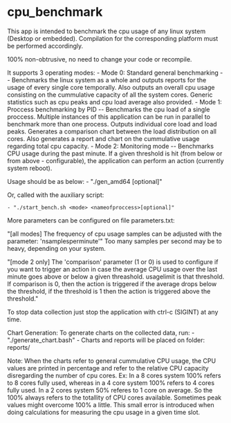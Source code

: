 # cpu_benchmark

This app is intended to benchmark the cpu usage of any linux system (Desktop or embedded). Compilation for the corresponding platform must be performed accordingly.

100% non-obtrusive, no need to change your code or recompile. 

It supports 3 operating modes:
	- Mode 0: Standard general benchmarking -- Benchmarks the linux system as a whole and outputs reports for the usage of every single core temporally. Also outputs an overall cpu usage consisting on the cummulative capacity of all the system cores. Generic statistics such as cpu peaks and cpu load average also provided.
	- Mode 1: Proccess benchmarking by PID -- Benchmarks the cpu load of a single proccess. Multiple instances of this application can be run in parallel to benchmark more than one process. Outputs individual core load and load peaks. Generates a comparison chart between the load distribution on all cores. Also generates a report and chart on the cummulative usage regarding total cpu capacity.
	- Mode 2: Monitoring mode -- Benchmarks CPU usage during the past minute. If a given threshold is hit (from below or from above - configurable), the application can perform an action (currently system reboot).


Usage should be as below:
	- "./gen_amd64 <mode> <pid>[optional]"

Or, called with the auxiliary script:

	- "./start_bench.sh <mode> <nameofproccess>[optional]"

More parameters can be configured on file parameters.txt:

"[all modes] The frequency of cpu usage samples can be adjusted with the parameter: 'nsamplesperminute'"
Too many samples per second may be to heavy, depending on your system.
	
"[mode 2 only] The 'comparison' parameter (1 or 0) is used to configure if you want to trigger an action in case the average CPU usage over the last minute goes above or below a given threashold. usagelimit is that threshold. If comparison is 0, then the action is triggered if the average drops below the threshold, if the threshold is 1 then the action is triggered above the threshold."

To stop data collection just stop the application with ctrl-c (SIGINT) at any time.

Chart Generation:
	To generate charts on the collected data, run:
	- "./generate_chart.bash"
	- Charts and reports will be placed on folder: reports/


Note: When the charts refer to general cummulative CPU usage, the CPU values are printed in percentage and refer to the relative CPU capacity disregarding the number of cpu cores. Ex: In a 8 cores system 100% refers to 8 cores fully used, whereas in a 4 core system 100% refers to 4 cores fully used. In a 2 cores system 50% referes to 1 core on average. So the 100% always refers to the totallity of CPU cores available.
Sometimes peak values might overcome 100% a little. This small error is introduced when doing calculations for measuring the cpu usage in a given time slot.

